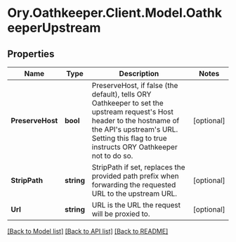 # Ory.Oathkeeper.Client.Model.OathkeeperUpstream
## Properties

Name | Type | Description | Notes
------------ | ------------- | ------------- | -------------
**PreserveHost** | **bool** | PreserveHost, if false (the default), tells ORY Oathkeeper to set the upstream request&#39;s Host header to the hostname of the API&#39;s upstream&#39;s URL. Setting this flag to true instructs ORY Oathkeeper not to do so. | [optional] 
**StripPath** | **string** | StripPath if set, replaces the provided path prefix when forwarding the requested URL to the upstream URL. | [optional] 
**Url** | **string** | URL is the URL the request will be proxied to. | [optional] 

[[Back to Model list]](../README.md#documentation-for-models) [[Back to API list]](../README.md#documentation-for-api-endpoints) [[Back to README]](../README.md)

